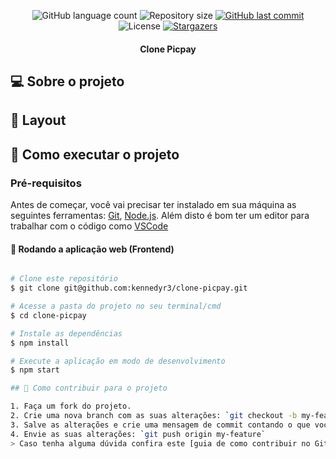 <p align="center">
  <img alt="GitHub language count" src="https://img.shields.io/github/languages/count/Kennedyr3/clone-picpay?color=%2304D361">

  <img alt="Repository size" src="https://img.shields.io/github/repo-size/Kennedyr3/clone-picpay">

  <a href="https://github.com/kennedyr3/clone-picpay/commits/master">
    <img alt="GitHub last commit" src="https://img.shields.io/github/last-commit/kennedyr3/clone-picpay">
  </a>
    
   <img alt="License" src="https://img.shields.io/badge/license-MIT-brightgreen">
   <a href="https://github.com/kennedyr3/clone-picpay/stargazers">
    <img alt="Stargazers" src="https://img.shields.io/github/stars/kennedyr3/clone-picpay?style=social">
  </a>
</p>

<h4 align="center"> 
	Clone Picpay
</h4>

## 💻 Sobre o projeto
  
## 🎨 Layout
  
## 🚀 Como executar o projeto
  
### Pré-requisitos

Antes de começar, você vai precisar ter instalado em sua máquina as seguintes ferramentas:
[Git](https://git-scm.com), [Node.js](https://nodejs.org/en/). 
Além disto é bom ter um editor para trabalhar com o código como [VSCode](https://code.visualstudio.com/)

#### 🧭 Rodando a aplicação web (Frontend)

```bash

# Clone este repositório
$ git clone git@github.com:kennedyr3/clone-picpay.git

# Acesse a pasta do projeto no seu terminal/cmd
$ cd clone-picpay

# Instale as dependências
$ npm install

# Execute a aplicação em modo de desenvolvimento
$ npm start

## 💪 Como contribuir para o projeto

1. Faça um fork do projeto.
2. Crie uma nova branch com as suas alterações: `git checkout -b my-feature`
3. Salve as alterações e crie uma mensagem de commit contando o que você fez: `git commit -m "feature: My new feature"`
4. Envie as suas alterações: `git push origin my-feature`
> Caso tenha alguma dúvida confira este [guia de como contribuir no GitHub](./CONTRIBUTING.md)
